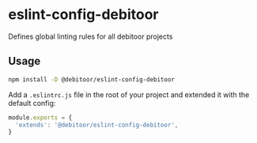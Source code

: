 # eslint-config-debitoor

Defines global linting rules for all debitoor projects

## Usage

``` bash
npm install -D @debitoor/eslint-config-debitoor
```

Add a ``.eslintrc.js`` file in the root of your project and extended it with the default config:

```js
module.exports = {
  'extends': '@debitoor/eslint-config-debitoor',
}
```
